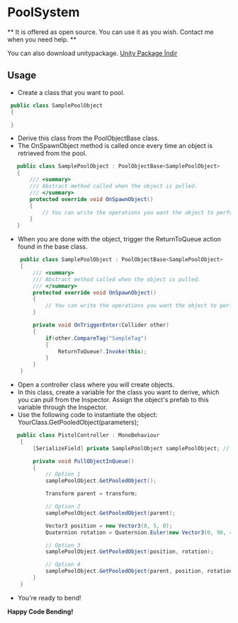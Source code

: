 # PoolSystem

** It is offered as open source. You can use it as you wish. Contact me when you need help. **

You can also download unitypackage.
[Unity Package İndir](https://drive.google.com/file/d/1YPd4AH_qKwc5QdsgDXFjYs8i7FGrXSGQ/view?usp=sharing)

## Usage
- Create a class that you want to pool.

 ```csharp
  public class SamplePoolObject
  {

  }
```

- Derive this class from the PoolObjectBase class.
- The OnSpawnObject method is called once every time an object is retrieved from the pool.

 ```csharp
    public class SamplePoolObject : PoolObjectBase<SamplePoolObject>
    {
        /// <summary>
        /// Abstract method called when the object is pulled.
        /// </summary>
        protected override void OnSpawnObject()
        {
            // You can write the operations you want the object to perform after being called within this method.
        }
    }
```

- When you are done with the object, trigger the ReturnToQueue action found in the base class.

```csharp
    public class SamplePoolObject : PoolObjectBase<SamplePoolObject>
    {
        /// <summary>
        /// Abstract method called when the object is pulled.
        /// </summary>
        protected override void OnSpawnObject()
        {
            // You can write the operations you want the object to perform after being called within this method.
        }

        private void OnTriggerEnter(Collider other)
        {
            if(other.CompareTag("SampleTag")
            {
                ReturnToQueue?.Invoke(this);
            }
        }
    }
```

- Open a controller class where you will create objects.
- In this class, create a variable for the class you want to derive, which you can pull from the Inspector. Assign the object's prefab to this variable through the Inspector.
- Use the following code to instantiate the object: YourClass.GetPooledObject(parameters);

```csharp
   public class PistolController : MonoBehaviour
    {
        [SerializeField] private SamplePoolObject samplePoolObject; // Your prefab

        private void PullObjectInQueue()
        {
            // Option 1
            samplePoolObject.GetPooledObject();

            Transform parent = transform;

            // Option 2
            samplePoolObject.GetPooledObject(parent);

            Vector3 position = new Vector3(0, 5, 0);
            Quaternion rotation = Quaternion.Euler(new Vector3(0, 90, 45));

            // Option 3
            samplePoolObject.GetPooledObject(position, rotation);

            // Option 4
            samplePoolObject.GetPooledObject(parent, position, rotation);
        }
    }
```

- You're ready to bend!

**Happy Code Bending!**
